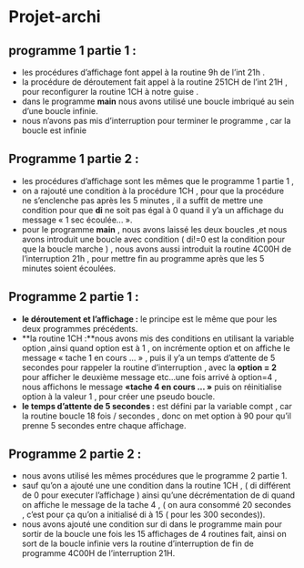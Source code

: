 # Projet-archi
## programme 1 partie 1 : 


- les procédures d’affichage font appel à la routine 9h de l’int 21h . 
- la procédure de déroutement fait appel à la routine 251CH de l’int 21H , pour reconfigurer la routine 1CH à notre guise . 
- dans le programme **main**  nous avons utilisé une boucle imbriqué au sein d’une boucle infinie. 
- nous n’avons pas mis d’interruption pour terminer le programme , car la boucle est infinie 


## Programme 1 partie 2 : 


- les procédures d’affichage sont les mêmes que le programme 1 partie 1 ,
- on a rajouté une condition à la procédure 1CH , pour que la procédure ne s’enclenche pas après les 5 minutes ,  il a suffit de mettre une condition pour que **di** ne soit pas égal à 0 quand il y’a un affichage du message « 1 sec écoulée... ».
- pour le programme **main** , nous avons laissé les deux boucles ,et nous avons introduit une boucle avec condition ( di!=0 est la condition pour que la boucle marche ) , nous avons aussi introduit la routine 4C00H de l’interruption 21h , pour mettre fin au programme après que les 5 minutes soient écoulées. 


## Programme 2 partie 1 : 


- **le déroutement et l’affichage :**  le principe est le même que pour les deux programmes précédents.
-  **la routine 1CH :**nous avons mis des conditions en utilisant la variable option ,ainsi quand option est à 1 , on incrémente option et on affiche le message «  tache 1 en cours ... » , 
puis il y’a un temps d’attente de 5 secondes pour rappeler la routine d’interruption , avec la **option = 2** pour afficher le deuxième message etc...une fois arrivé à option=4 , nous affichons le message **«tache 4 en cours ... »** puis on réinitialise option à la valeur 1 , pour créer une pseudo boucle. 
  - **le temps d’attente de 5 secondes :** est défini par la variable compt ,  car la routine boucle 18 fois / secondes , donc on met option à  90 pour qu’il prenne 5 secondes entre chaque affichage. 



## Programme 2 partie 2 : 
- nous avons utilisé les mêmes procédures que le programme 2 partie  1.
- sauf qu’on a ajouté une une condition dans la routine 1CH , ( di différent de 0 pour executer l’affichage ) ainsi qu’une décrémentation de di  quand on affiche le message de la tache 4 , ( on aura consommé 20 secondes , c’est pour ça qu’on a initialisé di à 15 ( pour les 300 secondes)).
- nous avons ajouté une condition sur di dans le programme main  pour sortir de la boucle une fois les 15 affichages de 4 routines fait, ainsi on sort de la boucle infinie vers la routine d’interruption de fin de programme 4C00H de l’interruption 21H. 
